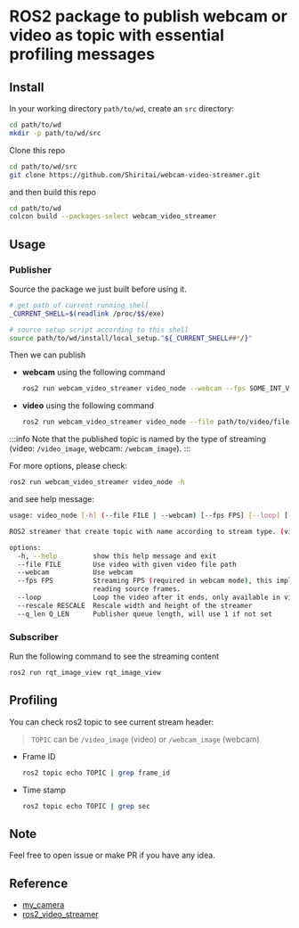 # ROS2 package to publish webcam or video as topic with essential profiling messages

## Install

In your working directory `path/to/wd`, create an `src` directory:

```bash
cd path/to/wd
mkdir -p path/to/wd/src
```

Clone this repo

```bash
cd path/to/wd/src
git clone https://github.com/Shiritai/webcam-video-streamer.git
```

and then build this repo

```bash
cd path/to/wd
colcon build --packages-select webcam_video_streamer
```

## Usage

### Publisher

Source the package we just built before using it.

```bash
# get path of current running shell
_CURRENT_SHELL=$(readlink /proc/$$/exe)

# source setup script according to this shell
source path/to/wd/install/local_setup."${_CURRENT_SHELL##*/}"
```

Then we can publish

* **webcam** using the following command
    ```bash
    ros2 run webcam_video_streamer video_node --webcam --fps SOME_INT_VALUE
    ```
* **video** using the following command
    ```bash
    ros2 run webcam_video_streamer video_node --file path/to/video/file
    ```

:::info
Note that the published topic is named by the type of streaming (video: `/video_image`, webcam: `/webcam_image`).
:::

For more options, please check:

```bash
ros2 run webcam_video_streamer video_node -h
```

and see help message:

```bash
usage: video_node [-h] (--file FILE | --webcam) [--fps FPS] [--loop] [--rescale RESCALE] [--q_len Q_LEN]

ROS2 streamer that create topic with name according to stream type. (video: /video_image, webcam: /webcam_image)

options:
  -h, --help         show this help message and exit
  --file FILE        Use video with given video file path
  --webcam           Use webcam
  --fps FPS          Streaming FPS (required in webcam mode), this implies the play speed of video (fps > source fps means speed up, vice versa). Note that this is not the accurate FPS, which determines the timer interval of
                     reading source frames.
  --loop             Loop the video after it ends, only available in video streaming mode
  --rescale RESCALE  Rescale width and height of the streamer
  --q_len Q_LEN      Publisher queue length, will use 1 if not set
```

### Subscriber

Run the following command to see the streaming content

```bash
ros2 run rqt_image_view rqt_image_view
```

## Profiling

You can check ros2 topic to see current stream header:

> `TOPIC` can be `/video_image` (video) or `/webcam_image` (webcam)

* Frame ID
    ```bash
    ros2 topic echo TOPIC | grep frame_id
    ```
* Time stamp
    ```bash
    ros2 topic echo TOPIC | grep sec
    ```

## Note

Feel free to open issue or make PR if you have any idea.

## Reference

* [my_camera](https://github.com/pratikPhadte/my_camera/tree/main)
* [ros2_video_streamer](https://github.com/klintan/ros2_video_streamer/tree/master)
